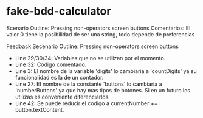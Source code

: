 # fake-bdd-calculator

Scenario Outline: Pressing non-operators screen buttons
Comentarios: El valor 0 tiene la posibilidad de ser una string, todo depende de preferencias


Feedback Secenario Outline:  Pressing non-operators screen buttons

- Line 29/30/34: Variables que no se utilizan por el momento.
- Line 32: Codigo comentado.
- Line 3: El nombre de la variable 'digits' lo cambiaria a 'countDigits' ya su funcionalidad es la de un contador.
- Line 27: El nombre de la constante 'buttons' lo cambiaria a 'numberButtons' ya que hay mas tipos de botones. Si en un futuro los utilizas es conveniente diferenciarlos.
- Line 42: Se puede reducir el codigo a currentNumber += button.textContent.

